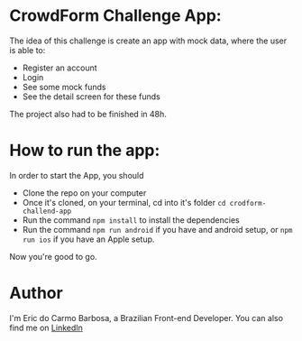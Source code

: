 # CrowdForm Challenge App:

The idea of this challenge is create an app with mock data, where the user is able to:
- Register an account
- Login
- See some mock funds
- See the detail screen for these funds

The project also had to be finished in 48h.

# How to run the app:

In order to start the App, you should

- Clone the repo on your computer
- Once it's cloned, on your terminal, cd into it's folder `cd crodform-challend-app`
- Run the command `npm install` to install the dependencies
- Run the command `npm run android` if you have and android setup, or `npm run ios` if you have an Apple setup.

Now you're good to go.

# Author

I'm Eric do Carmo Barbosa, a Brazilian Front-end Developer. You can also find me on [LinkedIn](https://www.linkedin.com/in/ericcbarbosa/) 
